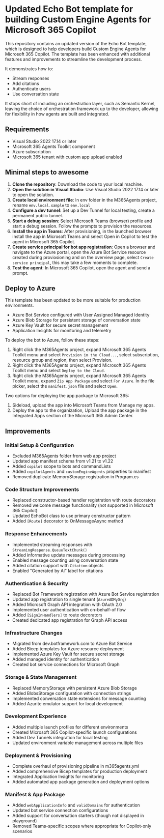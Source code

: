 # Updated Echo Bot template for building Custom Engine Agents for Microsoft 365 Copilot

This repository contains an updated version of the Echo Bot template, which is designed to help developers build Custom Engine Agents for Microsoft 365 Copilot. The template has been enhanced with additional features and improvements to streamline the development process.

It demonstrates how to:

- Stream responses
- Add citations
- Authenticate users
- Use conversation state

It stops short of including an orchestration layer, such as Semantic Kernel, leaving the choice of orchestration framework up to the developer, allowing for flexibility in how agents are built and integrated.

## Requirements

- Visual Studio 2022 17.14 or later
- Microsoft 365 Agents Toolkit component
- Azure subscription
- Microsoft 365 tenant with custom app upload enabled

## Minimal steps to awesome

1. **Clone the repository**: Download the code to your local machine.
1. **Open the solution in Visual Studio**: Use Visual Studio 2022 17.14 or later to open the solution.
1. **Create local environment file**: In env folder in the M365Agents project, rename `env.local.sample` to `env.local` 
1. **Configure a dev tunnel**: Set up a Dev Tunnel for local testing, create a permanent public tunnel.
1. **Start a debug session**: Select Microsoft Teams (browser) profile and start a debug session. Follow the prompts to provision the resources.
1. **Install the app in Teams**: After provisioning, in the launched browser install the app in Microsoft Teams and select Open in Copilot to test the agent in Microsoft 365 Copilot.
1. **Create service principal for bot app registration**: Open a browser and navigate to the Azure portal, open the Azure Bot Service resource created during proviosioning and on the overview page, select `Create service principal`, this may take a few moments to complete. 
1. **Test the agent**: In Microsoft 365 Copilot, open the agent and send a prompt.

## Deploy to Azure

This template has been updated to be more suitable for production environments.

- Azure Bot Service configured with User Assigned Managed Identity
- Azure Blob Storage for persistent storage of conversation state
- Azure Key Vault for secure secret management
- Application Insights for monitoring and telemetry

To deploy the bot to Azure, follow these steps:

1. Right click the M365Agents project, expand Microsoft 365 Agents Toolkit menu and select `Provision in the Cloud...`, select subscription, resource group and region, then select Provision. 
2. Right click the M365Agents project, expand Microsoft 365 Agents Toolkit menu and select `Deploy to the Cloud`.
3. Right click the M365Agents project, expand Microsoft 365 Agents Toolkit menu, expand `Zip App Package` and select `For Azure`. In the file picker, select the `manifest.json` file and select `Open`.

Two options for deploying the app package to Microsoft 365:

1. Sideload, upload the app into Microsoft Teams from Manage my apps.
2. Deploy the app to the organization, Upload the app package in the Integrated Apps section of the Microsoft 365 Admin Center.

## Improvements

### **Initial Setup & Configuration**
- Excluded M365Agents folder from web app project
- Updated app manifest schema from v1.21 to v1.22
- Added `copilot` scope to bots and commandLists
- Added `copilotAgents` and `customEngineAgents` properties to manifest
- Removed duplicate MemoryStorage registration in Program.cs

### **Code Structure Improvements**
- Replaced constructor-based handler registration with route decorators
- Removed welcome message functionality (not supported in Microsoft 365 Copilot)
- Updated EchoBot class to use primary constructor pattern
- Added `[Route]` decorator to OnMessageAsync method

### **Response Enhancements**
- Implemented streaming responses with `StreamingResponse.QueueTextChunk()`
- Added informative update messages during processing
- Enabled message counting using conversation state
- Added citation support with `Citation` objects
- Enabled "Generated by AI" label for citations

### **Authentication & Security**
- Replaced Bot Framework registration with Azure Bot Service registration
- Updated app registration to single tenant (`AzureADMyOrg`)
- Added Microsoft Graph API integration with OAuth 2.0
- Implemented user authentication with on-behalf-of flow
- Added `[SignInHandlers]` to route decorators
- Created dedicated app registration for Graph API access

### **Infrastructure Changes**
- Migrated from dev.botframework.com to Azure Bot Service
- Added Bicep templates for Azure resource deployment
- Implemented Azure Key Vault for secure secret storage
- Added managed identity for authentication
- Created bot service connections for Microsoft Graph

### **Storage & State Management**
- Replaced MemoryStorage with persistent Azure Blob Storage
- Added BlobsStorage configuration with connection strings
- Implemented conversation state extensions for message counting
- Added Azurite emulator support for local development

### **Development Experience**
- Added multiple launch profiles for different environments
- Created Microsoft 365 Copilot-specific launch configurations
- Added Dev Tunnels integration for local testing
- Updated environment variable management across multiple files

### **Deployment & Provisioning**
- Complete overhaul of provisioning pipeline in m365agents.yml
- Added comprehensive Bicep templates for production deployment
- Integrated Application Insights for monitoring
- Added automated app package generation and deployment options

### **Manifest & App Package**
- Added `webApplicationInfo` and `validDomains` for authentication
- Updated bot service connection configurations
- Added support for conversation starters (though not displayed in playground)
- Removed Teams-specific scopes where appropriate for Copilot-only scenarios